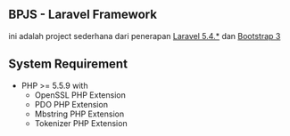 ## BPJS - Laravel Framework
ini adalah project sederhana dari penerapan [Laravel 5.4.*](http://laravel.com) dan [Bootstrap 3](http://getbootstrap.com)

## System Requirement
* PHP >= 5.5.9 with
    * OpenSSL PHP Extension
    * PDO PHP Extension
    * Mbstring PHP Extension
    * Tokenizer PHP Extension
